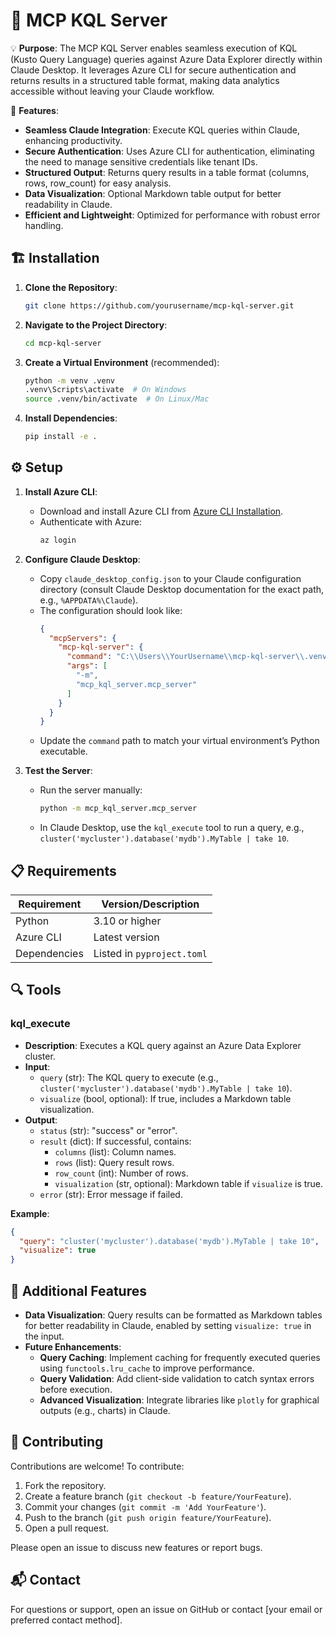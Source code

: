 # 🚀 MCP KQL Server

💡 **Purpose**: The MCP KQL Server enables seamless execution of KQL (Kusto Query Language) queries against Azure Data Explorer directly within Claude Desktop. It leverages Azure CLI for secure authentication and returns results in a structured table format, making data analytics accessible without leaving your Claude workflow.

🔧 **Features**:
- **Seamless Claude Integration**: Execute KQL queries within Claude, enhancing productivity.
- **Secure Authentication**: Uses Azure CLI for authentication, eliminating the need to manage sensitive credentials like tenant IDs.
- **Structured Output**: Returns query results in a table format (columns, rows, row_count) for easy analysis.
- **Data Visualization**: Optional Markdown table output for better readability in Claude.
- **Efficient and Lightweight**: Optimized for performance with robust error handling.

## 🏗️ Installation

1. **Clone the Repository**:
   ```bash
   git clone https://github.com/yourusername/mcp-kql-server.git
   ```

2. **Navigate to the Project Directory**:
   ```bash
   cd mcp-kql-server
   ```

3. **Create a Virtual Environment** (recommended):
   ```bash
   python -m venv .venv
   .venv\Scripts\activate  # On Windows
   source .venv/bin/activate  # On Linux/Mac
   ```

4. **Install Dependencies**:
   ```bash
   pip install -e .
   ```

## ⚙️ Setup

1. **Install Azure CLI**:
   - Download and install Azure CLI from [Azure CLI Installation](https://docs.microsoft.com/en-us/cli/azure/install-azure-cli).
   - Authenticate with Azure:
     ```bash
     az login
     ```

2. **Configure Claude Desktop**:
   - Copy `claude_desktop_config.json` to your Claude configuration directory (consult Claude Desktop documentation for the exact path, e.g., `%APPDATA%\Claude`).
   - The configuration should look like:
     ```json
     {
       "mcpServers": {
         "mcp-kql-server": {
           "command": "C:\\Users\\YourUsername\\mcp-kql-server\\.venv\\Scripts\\python.exe",
           "args": [
             "-m",
             "mcp_kql_server.mcp_server"
           ]
         }
       }
     }
     ```
   - Update the `command` path to match your virtual environment’s Python executable.

3. **Test the Server**:
   - Run the server manually:
     ```bash
     python -m mcp_kql_server.mcp_server
     ```
   - In Claude Desktop, use the `kql_execute` tool to run a query, e.g., `cluster('mycluster').database('mydb').MyTable | take 10`.

## 📋 Requirements

| Requirement         | Version/Description                     |
|---------------------|-----------------------------------------|
| Python              | 3.10 or higher                         |
| Azure CLI           | Latest version                         |
| Dependencies        | Listed in `pyproject.toml`             |

## 🔍 Tools

### kql_execute
- **Description**: Executes a KQL query against an Azure Data Explorer cluster.
- **Input**:
  - `query` (str): The KQL query to execute (e.g., `cluster('mycluster').database('mydb').MyTable | take 10`).
  - `visualize` (bool, optional): If true, includes a Markdown table visualization.
- **Output**:
  - `status` (str): "success" or "error".
  - `result` (dict): If successful, contains:
    - `columns` (list): Column names.
    - `rows` (list): Query result rows.
    - `row_count` (int): Number of rows.
    - `visualization` (str, optional): Markdown table if `visualize` is true.
  - `error` (str): Error message if failed.

**Example**:
```json
{
  "query": "cluster('mycluster').database('mydb').MyTable | take 10",
  "visualize": true
}
```

## 🌟 Additional Features

- **Data Visualization**: Query results can be formatted as Markdown tables for better readability in Claude, enabled by setting `visualize: true` in the input.
- **Future Enhancements**:
  - **Query Caching**: Implement caching for frequently executed queries using `functools.lru_cache` to improve performance.
  - **Query Validation**: Add client-side validation to catch syntax errors before execution.
  - **Advanced Visualization**: Integrate libraries like `plotly` for graphical outputs (e.g., charts) in Claude.

## 🤝 Contributing

Contributions are welcome! To contribute:
1. Fork the repository.
2. Create a feature branch (`git checkout -b feature/YourFeature`).
3. Commit your changes (`git commit -m 'Add YourFeature'`).
4. Push to the branch (`git push origin feature/YourFeature`).
5. Open a pull request.

Please open an issue to discuss new features or report bugs.

## 📬 Contact

For questions or support, open an issue on GitHub or contact [your email or preferred contact method].
